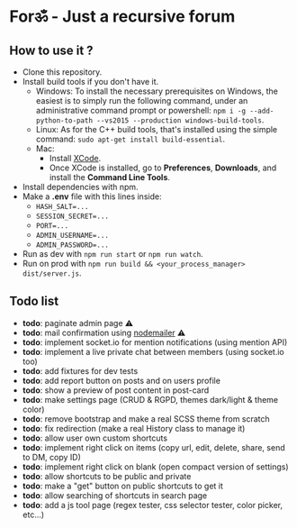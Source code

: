 # Forॐ - Just a recursive forum

## How to use it ?

- Clone this repository.
- Install build tools if you don't have it.
    - Windows: To install the necessary prerequisites on Windows, the easiest is to simply run the following command, under an administrative command prompt or powershell: `npm i -g --add-python-to-path --vs2015 --production windows-build-tools`.
    - Linux: As for the C++ build tools, that's installed using the simple command: `sudo apt-get install build-essential`.
    - Mac:
        - Install [XCode](https://developer.apple.com/xcode/download/).
        - Once XCode is installed, go to **Preferences**, **Downloads**, and install the **Command Line Tools**.
- Install dependencies with npm.
- Make a **.env** file with this lines inside:
    - `HASH_SALT=...`
    - `SESSION_SECRET=...`
    - `PORT=...`
    - `ADMIN_USERNAME=...`
    - `ADMIN_PASSWORD=...`
- Run as dev with `npm run start` or `npm run watch`.
- Run on prod with `npm run build && <your_process_manager> dist/server.js`.

## Todo list

- **todo**: paginate admin page ⚠️
- **todo**: mail confirmation using [nodemailer](https://nodemailer.com/about/) ⚠️
- **todo**: implement socket.io for mention notifications (using mention API)
- **todo**: implement a live private chat between members (using socket.io too)
- **todo**: add fixtures for dev tests
- **todo**: add report button on posts and on users profile
- **todo**: show a preview of post content in post-card
- **todo**: make settings page (CRUD & RGPD, themes dark/light & theme color)
- **todo**: remove bootstrap and make a real SCSS theme from scratch
- **todo**: fix redirection (make a real History class to manage it)
- **todo**: allow user own custom shortcuts
- **todo**: implement right click on items (copy url, edit, delete, share, send to DM, copy ID)
- **todo**: implement right click on blank (open compact version of settings)
- **todo**: allow shortcuts to be public and private
- **todo**: make a "get" button on public shortcuts to get it
- **todo**: allow searching of shortcuts in search page
- **todo**: add a js tool page (regex tester, css selector tester, color picker, etc...)
